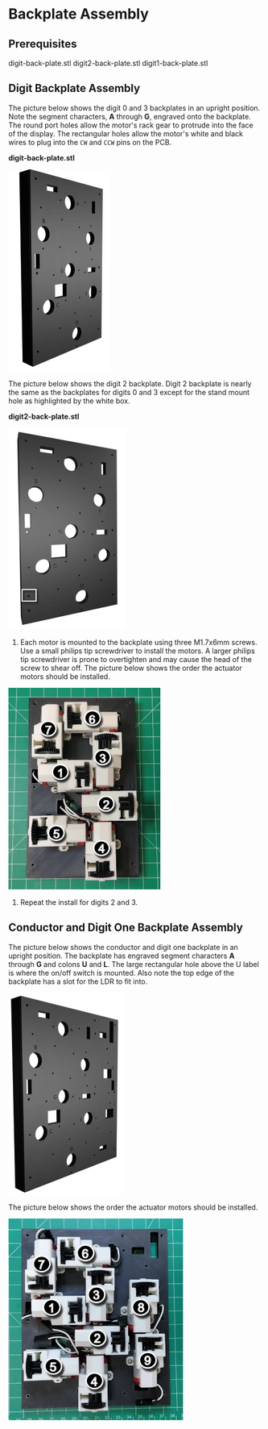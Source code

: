 # Backplate Assembly

## Prerequisites

digit-back-plate.stl
digit2-back-plate.stl
digit1-back-plate.stl

## Digit Backplate Assembly

The picture below shows the digit 0 and 3 backplates in an upright position. Note the segment characters, **A** through **G**, engraved onto the backplate. The round port holes allow the motor's rack gear to protrude into the face of the display. The rectangular holes allow the motor's white and black wires to plug into the `CW` and `CCW` pins on the PCB.

**digit-back-plate.stl**

![backplate](../img/fdmassembly/digit0-backplate.webp)

The picture below shows the digit 2 backplate. Digit 2 backplate is nearly the same as the backplates for digits 0 and 3 except for the stand mount hole as highlighted by the white box.

**digit2-back-plate.stl**

![backplate-2](../img/fdmassembly/digit2-backplate.webp)

1. Each motor is mounted to the backplate using three M1.7x6mm screws. Use a small philips tip screwdriver to install the motors. A larger philips tip screwdriver is prone to overtighten and may cause the head of the screw to shear off. The picture below shows the order the actuator motors should be installed.

![backplatemotors](../img/fdmassembly/backplatewithmotors.webp)

1. Repeat the install for digits 2 and 3.

## Conductor and Digit One Backplate Assembly

The picture below shows the conductor and digit one backplate in an upright position. The backplate has engraved segment characters **A** through **G** and colons **U** and **L**. The large rectangular hole above the U label is where the on/off switch is mounted. Also note the top edge of the backplate has a slot for the LDR to fit into.

![conductorbackplate](../img/fdmassembly/conductor-backplate.webp)

The picture below shows the order the actuator motors should be installed.

![conductorbackplatewithmotors](../img/fdmassembly/conductorbackplatewithmotors.webp)
